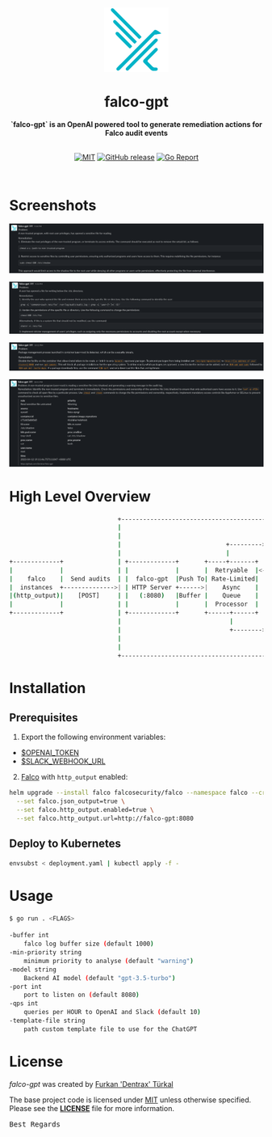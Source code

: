 <p align="center"><a href="https://github.com/Dentrax/falco-gpt" target="_blank"><img height="128" src="https://raw.githubusercontent.com/Dentrax/falco-gpt/main/.res/falco.png"></a></p>

<h1 align="center">falco-gpt</h1>

<div align="center">
 <strong>
   `falco-gpt` is an OpenAI powered tool to generate remediation actions for Falco audit events
 </strong>
</div>

<br />

<p align="center">
  <a href="https://opensource.org/licenses/MIT"><img src="https://img.shields.io/badge/License-MIT-blue.svg?style=flat-square" alt="MIT"></a>
  <a href="https://github.com/Dentrax/falco-gpt/releases/latest"><img src="https://img.shields.io/github/release/Dentrax/falco-gpt.svg?style=flat-square" alt="GitHub release"></a>
  <a href="https://goreportcard.com/report/github.com/Dentrax/falco-gpt"><img src="https://goreportcard.com/badge/github.com/Dentrax/falco-gpt?style=flat-square" alt="Go Report"></a>
</p>

<br />

# Screenshots

![output-slack-1](./.res/output-slack-1.png)

![output-slack-2](./.res/output-slack-2.png)

![output-slack-3](./.res/output-slack-3.png)

![output-slack-4](./.res/output-slack-4.png)

# High Level Overview

```bash
                              +------------------------------------------------------+
                              |                                                      |
                              |                                        +----------+  |
                              |                             +--------->|          |  |
                              |                             |          |  OpenAI  |  |
+-------------+               | +-------------+       +-----+-------+  |    API   |  |
|             |               | |             |       |  Retryable  |<-+          |  |
|    falco    |  Send audits  | |  falco-gpt  |Push To| Rate-Limited|  +----------+  |
|  instances  +-------------->| | HTTP Server +------>|    Async    |                |
|(http_output)|    [POST]     | |   (:8080)   |Buffer |    Queue    |  +----------+  |
|             |               | |             |       |  Processor  |  |          |  |
+-------------+               | +-------------+       +------+------+  |  Slack   |  |
                              |                              |         | Webhook  |  |
                              |                              +-------->|          |  |
                              |                                        +----------+  |
                              |                                                      |
                              +------------------------------------------------------+
```

# Installation

## Prerequisites

1. Export the following environment variables:

- [$OPENAI_TOKEN](https://platform.openai.com/account/api-keys)
- [$SLACK_WEBHOOK_URL](https://api.slack.com/messaging/webhooks)

2. [Falco](https://falco.org/docs/getting-started/installation/) with `http_output` enabled:

```bash
helm upgrade --install falco falcosecurity/falco --namespace falco --create-namespace \
  --set falco.json_output=true \
  --set falco.http_output.enabled=true \
  --set falco.http_output.url=http://falco-gpt:8080
```

## Deploy to Kubernetes

```bash
envsubst < deployment.yaml | kubectl apply -f -
```

# Usage

```bash
$ go run . <FLAGS>

-buffer int
    falco log buffer size (default 1000)
-min-priority string
    minimum priority to analyse (default "warning")
-model string
    Backend AI model (default "gpt-3.5-turbo")
-port int
    port to listen on (default 8080)
-qps int
    queries per HOUR to OpenAI and Slack (default 10)
-template-file string
    path custom template file to use for the ChatGPT
```

# License

*falco-gpt* was created by [Furkan 'Dentrax' Türkal](https://twitter.com/furkanturkaI)

The base project code is licensed under [MIT](https://opensource.org/licenses/MIT) unless otherwise specified. Please see the **[LICENSE](https://github.com/Dentrax/falco-gpt/blob/main/LICENSE)** file for more information.

<kbd>Best Regards</kbd>
